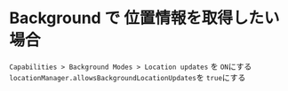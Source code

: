 # Background で 位置情報を取得したい場合

`Capabilities > Background Modes > Location updates` を `ON`にする
`locationManager.allowsBackgroundLocationUpdates`を `true`にする
